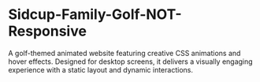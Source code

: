# Sidcup-Family-Golf-NOT-Responsive
A golf-themed animated website featuring creative CSS animations and hover effects. Designed for desktop screens, it delivers a visually engaging experience with a static layout and dynamic interactions.
